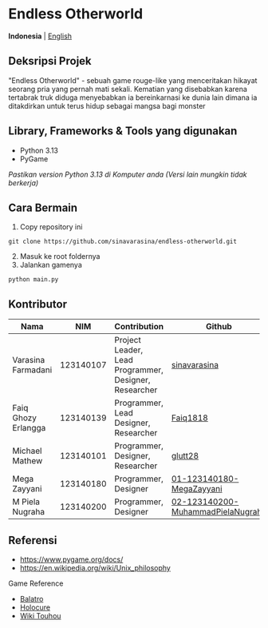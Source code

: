 # Endless Otherworld

**Indonesia** | [English](./README.en-US.md)

## Deksripsi Projek

"Endless Otherworld" - sebuah game rouge-like yang menceritakan hikayat seorang pria yang pernah mati sekali. Kematian yang disebabkan karena tertabrak truk diduga menyebabkan ia bereinkarnasi ke dunia lain dimana ia ditakdirkan untuk terus hidup sebagai mangsa bagi monster

## Library, Frameworks & Tools yang digunakan

- Python 3.13
- PyGame

<i>Pastikan version Python 3.13 di Komputer anda (Versi lain mungkin tidak berkerja)</i>

## Cara Bermain
1. Copy repository ini
```
git clone https://github.com/sinavarasina/endless-otherworld.git
```
2. Masuk ke root foldernya
3. Jalankan gamenya
```
python main.py
```

## Kontributor
| Nama | NIM | Contribution | Github |
| -- | -- | -- | -- | 
| Varasina Farmadani | 123140107 | Project Leader, Lead Programmer, Designer, Researcher | [sinavarasina](https://github.com/sinavarasina)
| Faiq Ghozy Erlangga  | 123140139 | Programmer, Lead Designer, Researcher | [Faiq1818](https://github.com/Faiq1818)
| Michael Mathew | 123140101 | Programmer, Designer, Researcher | [glutt28](https://github.com/glutt28)
| Mega Zayyani | 123140180 | Programmer, Designer | [01-123140180-MegaZayyani](https://github.com/01-123140180-MegaZayyani)
| M Piela Nugraha | 123140200 | Programmer, Designer | [02-123140200-MuhammadPielaNugraha](https://github.com/02-123140200-MuhammadPielaNugraha)

## Referensi
- https://www.pygame.org/docs/
- https://en.wikipedia.org/wiki/Unix_philosophy

Game Reference
- <a href="https://www.playbalatro.com/" target="_blank">Balatro</a>
- <a href="https://kay-yu.itch.io/holocure" target="_blank">Holocure</a>
- <a href="https://en.touhouwiki.net/wiki/Touhou_Project" target="_blank">Wiki Touhou</a>
